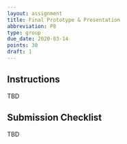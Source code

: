 ```yaml
---
layout: assignment
title: Final Prototype & Presentation
abbreviation: P8
type: group
due_date: 2020-03-14
points: 30
draft: 1
---
```



## Instructions
TBD

## Submission Checklist
TBD